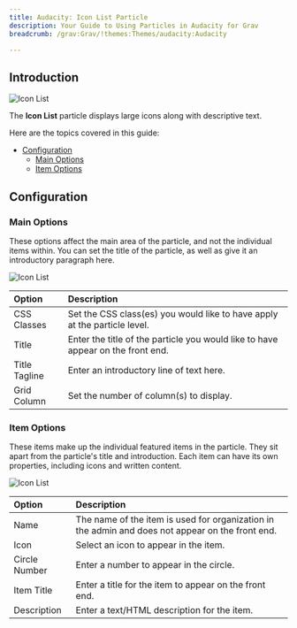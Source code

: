 ```yaml
---
title: Audacity: Icon List Particle
description: Your Guide to Using Particles in Audacity for Grav
breadcrumb: /grav:Grav/!themes:Themes/audacity:Audacity

---
```


## Introduction

![Icon List](assets/particle_iconlist1.png)

The **Icon List** particle displays large icons along with descriptive text.

Here are the topics covered in this guide:

* [Configuration](#configuration)
  * [Main Options](#main-options)
  * [Item Options](#item-options)

## Configuration

### Main Options

These options affect the main area of the particle, and not the individual items within. You can set the title of the particle, as well as give it an introductory paragraph here.

![Icon List](assets/particle_iconlist2.png)

| Option        | Description                                                                     |
| :------------ | :------------------------------------------------------------------------------ |
| CSS Classes   | Set the CSS class(es) you would like to have apply at the particle level.       |
| Title         | Enter the title of the particle you would like to have appear on the front end. |
| Title Tagline | Enter an introductory line of text here.                                        |
| Grid Column   | Set the number of column(s) to display.                                         |

### Item Options

These items make up the individual featured items in the particle. They sit apart from the particle's title and introduction. Each item can have its own properties, including icons and written content.

![Icon List](assets/particle_iconlist3.png)

| Option        | Description                                                                                      |
| :------------ | :----------------------------------------------------------------------------------------------- |
| Name          | The name of the item is used for organization in the admin and does not appear on the front end. |
| Icon          | Select an icon to appear in the item.                                                            |
| Circle Number | Enter a number to appear in the circle.                                                          |
| Item Title    | Enter a title for the item to appear on the front end.                                           |
| Description   | Enter a text/HTML description for the item.                                                      |